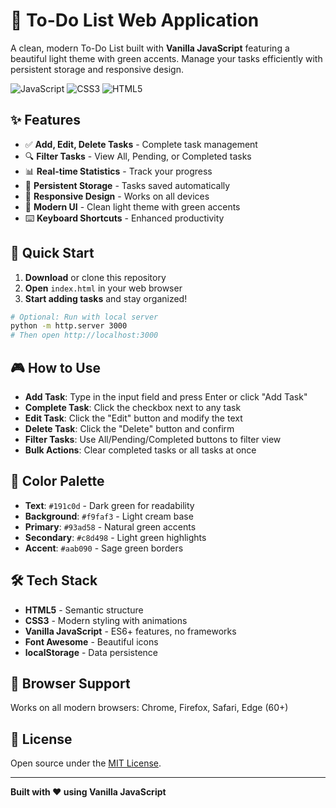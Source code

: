 # 📝 To-Do List Web Application

A clean, modern To-Do List built with **Vanilla JavaScript** featuring a beautiful light theme with green accents. Manage your tasks efficiently with persistent storage and responsive design.

![JavaScript](https://img.shields.io/badge/JavaScript-ES6+-yellow.svg)
![CSS3](https://img.shields.io/badge/CSS3-Modern-blue.svg)
![HTML5](https://img.shields.io/badge/HTML5-Semantic-orange.svg)

## ✨ Features

- ✅ **Add, Edit, Delete Tasks** - Complete task management
- 🔍 **Filter Tasks** - View All, Pending, or Completed tasks
- 📊 **Real-time Statistics** - Track your progress
- 💾 **Persistent Storage** - Tasks saved automatically
- 📱 **Responsive Design** - Works on all devices
- 🎨 **Modern UI** - Clean light theme with green accents
- ⌨️ **Keyboard Shortcuts** - Enhanced productivity

## 🚀 Quick Start

1. **Download** or clone this repository
2. **Open** `index.html` in your web browser
3. **Start adding tasks** and stay organized!

```bash
# Optional: Run with local server
python -m http.server 3000
# Then open http://localhost:3000
```

## 🎮 How to Use

- **Add Task**: Type in the input field and press Enter or click "Add Task"
- **Complete Task**: Click the checkbox next to any task
- **Edit Task**: Click the "Edit" button and modify the text
- **Delete Task**: Click the "Delete" button and confirm
- **Filter Tasks**: Use All/Pending/Completed buttons to filter view
- **Bulk Actions**: Clear completed tasks or all tasks at once

## 🎨 Color Palette

- **Text**: `#191c0d` - Dark green for readability
- **Background**: `#f9faf3` - Light cream base
- **Primary**: `#93ad58` - Natural green accents
- **Secondary**: `#c8d498` - Light green highlights
- **Accent**: `#aab090` - Sage green borders

## 🛠️ Tech Stack

- **HTML5** - Semantic structure
- **CSS3** - Modern styling with animations
- **Vanilla JavaScript** - ES6+ features, no frameworks
- **Font Awesome** - Beautiful icons
- **localStorage** - Data persistence

## 📱 Browser Support

Works on all modern browsers: Chrome, Firefox, Safari, Edge (60+)

## 📄 License

Open source under the [MIT License](LICENSE).

---

**Built with ❤️ using Vanilla JavaScript**